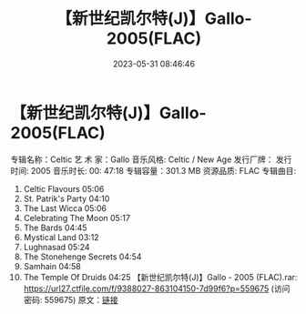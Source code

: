 ﻿---
title: 【新世纪凯尔特(J)】Gallo-2005(FLAC)
date: 2023-05-31 08:46:46
categories: 古典音乐、新世纪、纯音雅乐
tags: 纯音雅乐
---
# 【新世纪凯尔特(J)】Gallo-2005(FLAC)

专辑名称：Celtic
艺 术 家：Gallo
音乐风格: Celtic / New Age
发行厂牌：
发行时间: 2005
音乐时长: 00: 47:18
专辑容量：301.3 MB
资源品质: FLAC
专辑曲目:
01. Celtic Flavours 05:06
02. St. Patrik's Party 04:10
03. The Last Wicca 05:06
04. Celebrating The Moon 05:17
05. The Bards 04:45
06. Mystical Land 03:12
07. Lughnasad 05:24
08. The Stonehenge Secrets 04:54
09. Samhain 04:58
10. The Temple Of Druids 04:25
【新世纪凯尔特(J)】Gallo - 2005 (FLAC).rar: https://url27.ctfile.com/f/9388027-863104150-7d99f6?p=559675
(访问密码: 559675)
原文：[链接](https://blog.sina.com.cn/s/blog_1647c7e7601031244.html)
